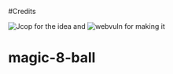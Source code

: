 #Credits 

![Jcop](https://github.com/jubuntus) for the idea and ![webvuln](https://github.com/webuln) for making it

# magic-8-ball
